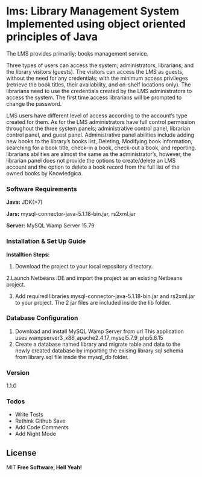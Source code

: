 # lms: Library Management System Implemented using object oriented principles of Java

The LMS provides primarily; books management service. 

Three types of users can access the system; 
administrators, librarians, and the library visitors (guests). The visitors can access the LMS as guests, without the need for any credentials; with the minimum 
access privileges (retrieve the book titles, their availability, and on-shelf locations only). 
The librarians need to use the credentials created by the LMS administrators to access the system. 
The first time access librarians will be prompted to change the password.

LMS users have different level of access according to the account’s type created for them. 
As for the LMS administrators have full control permission throughout the three system panels; administrative control panel, librarian control panel, and guest panel. Administrative panel abilities include adding new books to the library’s books list, Deleting, Modifying book information, searching for a book title, check-in a book, check-out a book, and reporting. librarians abilities are almost the same as the administrator’s, however, the librarian panel does not provide the options to create/delete an LMS account and the option to delete a book record from the full list of the owned books by Knowledgica.


### Software Requirements
**Java:** JDK(>7)

**Jars:** mysql-connector-java-5.1.18-bin.jar, rs2xml.jar

**Server:** MySQL Wamp Server 15.79

### Installation & Set Up Guide
**Installtion Steps:**
1. Download the project to your local repository directory.

2.Launch Netbeans iDE and import the project as an existing Netbeans project.

3. Add required libraries mysql-connector-java-5.1.18-bin.jar and rs2xml.jar to your project. The 2 jar files are included 
inside the lib folder.

### Database Configuration
1. Download and install MySQL Wamp Server from url This application uses  wampserver3_x86_apache2.4.17_mysql5.7.9_php5.6.15
2. Create a database named library and migrate table and data to the newly created database by importing the exising library sql schema from library.sql file insde the mysql_db folder.

### Version
1.1.0

### Todos
 - Write Tests
 - Rethink Github Save
 - Add Code Comments
 - Add Night Mode

License
----

MIT
**Free Software, Hell Yeah!**


